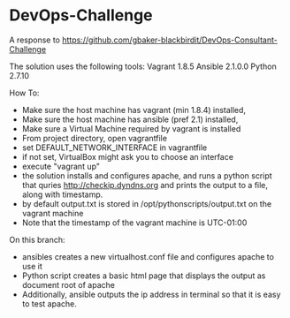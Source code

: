 # DevOps-Challenge
A response to https://github.com/gbaker-blackbirdit/DevOps-Consultant-Challenge


The solution uses the following tools: 
Vagrant 1.8.5 
Ansible 2.1.0.0 
Python 2.7.10

How To: 
- Make sure the host machine has vagrant (min 1.8.4) installed, 
- Make sure the host machine has ansible (pref 2.1) installed,
- Make sure a Virtual Machine required by vagrant is installed 
- From project directory, open vagrantfile
- set DEFAULT_NETWORK_INTERFACE in vagrantfile 
- if not set, VirtualBox might ask you to choose an interface
- execute "vagrant up"
- the solution installs and configures apache, and runs a python script that quries http://checkip.dyndns.org and prints the output to a file, along with timestamp. 
- by default output.txt is stored in /opt/pythonscripts/output.txt on the vagrant machine
- Note that the timestamp of the vagrant machine is UTC-01:00

On this branch: 
- ansibles creates a new virtualhost.conf file and configures apache to use it
- Python script creates a basic html page that displays the output as document root of apache 
- Additionally, ansible outputs the ip address in terminal so that it is easy to test apache.
